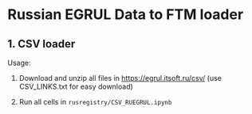 # Russian EGRUL Data to FTM loader

## 1. CSV loader

Usage:
1. Download and unzip all files in https://egrul.itsoft.ru/csv/
(use CSV_LINKS.txt for easy download)

2. Run all cells in `rusregistry/CSV_RUEGRUL.ipynb`
